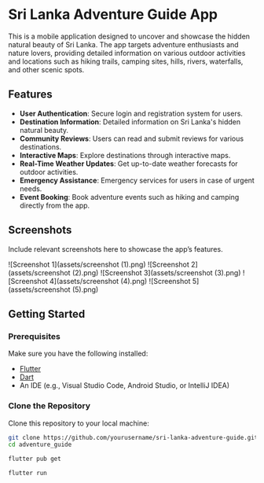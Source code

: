 # Sri Lanka Adventure Guide App

This is a mobile application designed to uncover and showcase the hidden natural beauty of Sri Lanka. The app targets adventure enthusiasts and nature lovers, providing detailed information on various outdoor activities and locations such as hiking trails, camping sites, hills, rivers, waterfalls, and other scenic spots.

## Features

- **User Authentication**: Secure login and registration system for users.
- **Destination Information**: Detailed information on Sri Lanka's hidden natural beauty.
- **Community Reviews**: Users can read and submit reviews for various destinations.
- **Interactive Maps**: Explore destinations through interactive maps.
- **Real-Time Weather Updates**: Get up-to-date weather forecasts for outdoor activities.
- **Emergency Assistance**: Emergency services for users in case of urgent needs.
- **Event Booking**: Book adventure events such as hiking and camping directly from the app.
  
## Screenshots

Include relevant screenshots here to showcase the app’s features.

![Screenshot 1](assets/screenshot (1).png)
![Screenshot 2](assets/screenshot (2).png)
![Screenshot 3](assets/screenshot (3).png)
![Screenshot 4](assets/screenshot (4).png)
![Screenshot 5](assets/screenshot (5).png)


## Getting Started

### Prerequisites

Make sure you have the following installed:

- [Flutter](https://flutter.dev/docs/get-started/install)
- [Dart](https://dart.dev/get-dart)
- An IDE (e.g., Visual Studio Code, Android Studio, or IntelliJ IDEA)

### Clone the Repository

Clone this repository to your local machine:

```bash
git clone https://github.com/yourusername/sri-lanka-adventure-guide.git
cd adventure_guide

flutter pub get

flutter run

